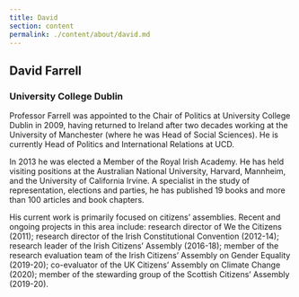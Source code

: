 ```yaml
---
title: David
section: content
permalink: ./content/about/david.md
---
```

## David Farrell

### University College Dublin

Professor Farrell was appointed to the Chair of Politics at University College Dublin in 2009, having returned to Ireland after two decades working at the University of Manchester (where he was Head of Social Sciences). He is currently Head of Politics and International Relations at UCD.

In 2013 he was elected a Member of the Royal Irish Academy. He has held visiting positions at the Australian National University, Harvard, Mannheim, and the University of California Irvine. A specialist in the study of representation, elections and parties, he has published 19 books and more than 100 articles and book chapters.

His current work is primarily focused on citizens’ assemblies. Recent and ongoing projects in this area include: research director of We the Citizens (2011); research director of the Irish Constitutional Convention (2012-14); research leader of the Irish Citizens’ Assembly (2016-18); member of the research evaluation team of the Irish Citizens’ Assembly on Gender Equality (2019-20); co-evaluator of the UK Citizens’ Assembly on Climate Change (2020); member of the stewarding group of the Scottish Citizens’ Assembly (2019-20).